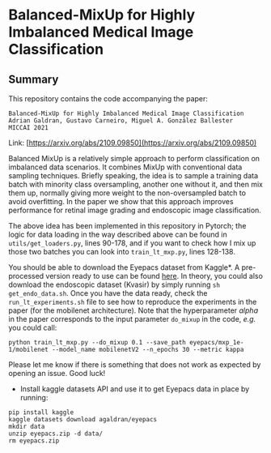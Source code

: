# Balanced-MixUp for Highly Imbalanced Medical Image Classification
## Summary
This repository contains the code accompanying the paper:
```
Balanced-MixUp for Highly Imbalanced Medical Image Classification
Adrian Galdran, Gustavo Carneiro, Miguel A. González Ballester
MICCAI 2021
```
Link: [https://arxiv.org/abs/2109.09850](https://arxiv.org/abs/2109.09850)

Balanced MixUp is a relatively simple approach to perform classification on imbalanced data scenarios. It combines MixUp with conventional data sampling techniques. Briefly speaking, the idea is to sample a training data batch with minority class oversampling, another one without it, and then mix them up, normally giving more weight to the non-oversampled batch to avoid overfitting. In the paper we show that this approach improves performance for retinal image grading and endoscopic image classification.

The above idea has been implemented in this repository in Pytorch; the logic for data loading in the way described above can be found in `utils/get_loaders.py`, lines 90-178, and if you want to check how I mix up those two batches you can look into `train_lt_mxp.py`, lines 128-138.

You should be able to download the Eyepacs dataset from Kaggle*. A pre-processed version ready to use can be found [here](https://www.kaggle.com/agaldran/eyepacs). In theory, you could also download the endoscopic dataset (Kvasir) by simply running `sh get_endo_data.sh`. Once you have the data ready, check the `run_lt_experiments.sh` file to see how to reproduce the experiments in the paper (for the mobilenet architecture). Note that the hyperparameter $alpha$ in the paper corresponds to the input parameter `do_mixup` in the code, *e.g.* you could call:
```
python train_lt_mxp.py --do_mixup 0.1 --save_path eyepacs/mxp_1e-1/mobilenet --model_name mobilenetV2 --n_epochs 30 --metric kappa
```

Please let me know if there is something that does not work as expected by opening an issue. Good luck!

* Install kaggle datasets API and use it to get Eyepacs data in place by running:
```
pip install kaggle
kaggle datasets download agaldran/eyepacs
mkdir data
unzip eyepacs.zip -d data/
rm eyepacs.zip
```
